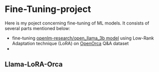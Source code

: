 # Fine-Tuning-project


  Here is my poject concerning fine-tuning of ML models. It consists of several parts mentioned below:
  * fine-tuning [openlm-research/open_llama_3b model](https://huggingface.co/openlm-research/open_llama_3b) using Low-Rank Adaptation technique (LoRA) on [OpenOrca](https://huggingface.co/datasets/Open-Orca/OpenOrca) Q&A dataset 
  *

## Llama-LoRA-Orca
